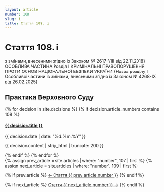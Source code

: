 ```yaml
---
layout: article
number: 108
slug: i
title: Стаття 108. і
---
```


# Стаття 108. і

з змінами, внесеними згідно із Законом № 2617-VIII від 22.11.2018} ОСОБЛИВА ЧАСТИНА Розділ I КРИМІНАЛЬНІ ПРАВОПОРУШЕННЯ ПРОТИ ОСНОВ НАЦІОНАЛЬНОЇ БЕЗПЕКИ УКРАЇНИ {Назва розділу I Особливої частини із змінами, внесеними згідно із Законом № 4268-IX від 26.02.2025}

## Практика Верховного Суду

<div class="decisions-container">
{% for decision in site.decisions %}
  {% if decision.article_numbers contains 108 %}
    <div class="decision-item">
      <h4><a href="{{ decision.url }}">{{ decision.title }}</a></h4>
      <p class="decision-date">{{ decision.date | date: "%d.%m.%Y" }}</p>
      <p class="decision-excerpt">{{ decision.content | strip_html | truncate: 200 }}</p>
    </div>
  {% endif %}
{% endfor %}
</div>

<div class="article-navigation">
  {% assign prev_article = site.articles | where: "number", 107 | first %}
  {% assign next_article = site.articles | where: "number", 109 | first %}
  
  {% if prev_article %}
    <a href="{{ prev_article.url }}" class="prev-article">← Стаття {{ prev_article.number }}</a>
  {% endif %}
  
  {% if next_article %}
    <a href="{{ next_article.url }}" class="next-article">Стаття {{ next_article.number }} →</a>
  {% endif %}
</div>
